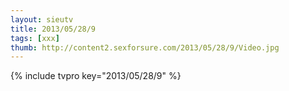```yaml
--- 
layout: sieutv
title: 2013/05/28/9
tags: [xxx]
thumb: http://content2.sexforsure.com/2013/05/28/9/Video.jpg
---
```

{% include tvpro key="2013/05/28/9" %} 
